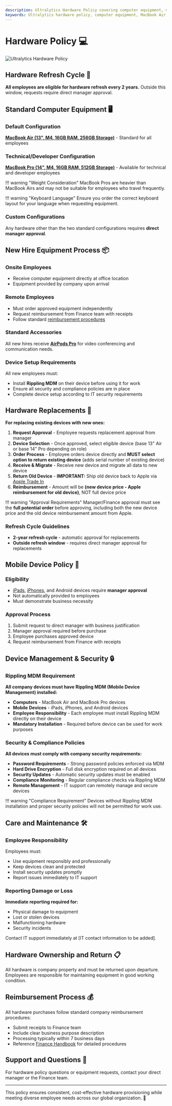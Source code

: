 ```yaml
---
description: Ultralytics Hardware Policy covering computer equipment, mobile devices, refresh cycles, and approval processes for all employees.
keywords: Ultralytics hardware policy, computer equipment, MacBook Air, MacBook Pro, hardware refresh, mobile devices, employee equipment
---
```


# Hardware Policy 💻

![Ultralytics Hardware Policy](https://github.com/user-attachments/assets/d854e5c9-bf3a-45e5-979d-68d898d83f71)

## Hardware Refresh Cycle 🔄

**All employees are eligible for hardware refresh every 2 years.** Outside this window, requests require direct manager approval.

## Standard Computer Equipment 🖥️

### Default Configuration

**[MacBook Air (13", M4, 16GB RAM, 256GB Storage)](https://www.apple.com/macbook-air/)** - Standard for all employees

### Technical/Developer Configuration

**[MacBook Pro (14", M4, 16GB RAM, 512GB Storage)](https://www.apple.com/macbook-pro/)** - Available for technical and developer employees

!!! warning "Weight Consideration"
MacBook Pros are heavier than MacBook Airs and may not be suitable for employees who travel frequently.

!!! warning "Keyboard Language"
Ensure you order the correct keyboard layout for your language when requesting equipment.

### Custom Configurations

Any hardware other than the two standard configurations requires **direct manager approval**.

## New Hire Equipment Process 📦

### Onsite Employees

- Receive computer equipment directly at office location
- Equipment provided by company upon arrival

### Remote Employees

- Must order approved equipment independently
- Request reimbursement from Finance team with receipts
- Follow standard [reimbursement procedures](../finance/index.md#reimbursements)

### Standard Accessories

All new hires receive **[AirPods Pro](https://www.apple.com/airpods-pro/)** for video conferencing and communication needs.

### Device Setup Requirements

All new employees must:

- Install **Rippling MDM** on their device before using it for work
- Ensure all security and compliance policies are in place
- Complete device setup according to IT security requirements

## Hardware Replacements 🔧

**For replacing existing devices with new ones:**

1. **Request Approval** - Employee requests replacement approval from manager
2. **Device Selection** - Once approved, select eligible device (base 13" Air or base 14" Pro depending on role)
3. **Order Process** - Employee orders device directly and **MUST select option to return existing device** (adds serial number of existing device)
4. **Receive & Migrate** - Receive new device and migrate all data to new device
5. **Return Old Device** - **IMPORTANT:** Ship old device back to Apple via [Apple Trade In](https://www.apple.com/trade-in/)
6. **Reimbursement** - Amount will be **(new device price - Apple reimbursement for old device)**, NOT full device price

!!! warning "Approval Requirements"
Manager/Finance approval must see the **full potential order** before approving, including both the new device price and the old device reimbursement amount from Apple.

### Refresh Cycle Guidelines

- **2-year refresh cycle** - automatic approval for replacements
- **Outside refresh window** - requires direct manager approval for replacements

## Mobile Device Policy 📱

### Eligibility

- [iPads](https://www.apple.com/ipad/), [iPhones](https://www.apple.com/iphone/), and Android devices require **manager approval**
- Not automatically provided to employees
- Must demonstrate business necessity

### Approval Process

1. Submit request to direct manager with business justification
2. Manager approval required before purchase
3. Employee purchases approved device
4. Request reimbursement from Finance with receipts

## Device Management & Security 🔒

### Rippling MDM Requirement

**All company devices must have Rippling MDM (Mobile Device Management) installed:**

- **Computers** - MacBook Air and MacBook Pro devices
- **Mobile Devices** - iPads, iPhones, and Android devices
- **Employee Responsibility** - Each employee must install Rippling MDM directly on their device
- **Mandatory Installation** - Required before device can be used for work purposes

### Security & Compliance Policies

**All devices must comply with company security requirements:**

- **Password Requirements** - Strong password policies enforced via MDM
- **Hard Drive Encryption** - Full disk encryption required on all devices
- **Security Updates** - Automatic security updates must be enabled
- **Compliance Monitoring** - Regular compliance checks via Rippling MDM
- **Remote Management** - IT support can remotely manage and secure devices

!!! warning "Compliance Requirement"
Devices without Rippling MDM installation and proper security policies will not be permitted for work use.

## Care and Maintenance 🛠️

### Employee Responsibility

Employees must:

- Use equipment responsibly and professionally
- Keep devices clean and protected
- Install security updates promptly
- Report issues immediately to IT support

### Reporting Damage or Loss

**Immediate reporting required for:**

- Physical damage to equipment
- Lost or stolen devices
- Malfunctioning hardware
- Security incidents

Contact IT support immediately at [IT contact information to be added].

## Hardware Ownership and Return 📋

All hardware is company property and must be returned upon departure. Employees are responsible for maintaining equipment in good working condition.

## Reimbursement Process 💰

All hardware purchases follow standard company reimbursement procedures:

- Submit receipts to Finance team
- Include clear business purpose description
- Processing typically within 7 business days
- Reference [Finance Handbook](../finance/index.md) for detailed procedures

## Support and Questions 🤝

For hardware policy questions or equipment requests, contact your direct manager or the Finance team.

---

This policy ensures consistent, cost-effective hardware provisioning while meeting diverse employee needs across our global organization. 🚀
